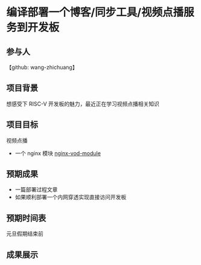 # 编译部署一个博客/同步工具/视频点播服务到开发板

## 参与人

【github: wang-zhichuang】

## 项目背景

想感受下 RISC-V 开发板的魅力，最近正在学习视频点播相关知识

## 项目目标

视频点播
 - 一个 nginx 模块 [nginx-vod-module](https://github.com/kaltura/nginx-vod-module)

## 预期成果

* 一篇部署过程文章
* 如果顺利部署一个内网穿透实现直接访问开发板

## 预期时间表

元旦假期结束前

## 成果展示
